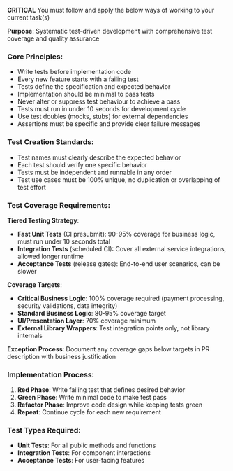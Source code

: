 **CRITICAL** You must follow and apply the below ways of working to your current task(s)

**Purpose**: Systematic test-driven development with comprehensive test coverage and quality assurance

### Core Principles:

- Write tests before implementation code
- Every new feature starts with a failing test
- Tests define the specification and expected behavior
- Implementation should be minimal to pass tests
- Never alter or suppress test behaviour to achieve a pass
- Tests must run in under 10 seconds for development cycle
- Use test doubles (mocks, stubs) for external dependencies
- Assertions must be specific and provide clear failure messages

### Test Creation Standards:

- Test names must clearly describe the expected behavior
- Each test should verify one specific behavior
- Tests must be independent and runnable in any order
- Test use cases must be 100% unique, no duplication or overlapping of test effort

### Test Coverage Requirements:

**Tiered Testing Strategy**:

- **Fast Unit Tests** (CI presubmit): 90-95% coverage for business logic, must run under 10 seconds total
- **Integration Tests** (scheduled CI): Cover all external service integrations, allowed longer runtime
- **Acceptance Tests** (release gates): End-to-end user scenarios, can be slower

**Coverage Targets**:

- **Critical Business Logic**: 100% coverage required (payment processing, security validations, data integrity)
- **Standard Business Logic**: 80-95% coverage target
- **UI/Presentation Layer**: 70% coverage minimum
- **External Library Wrappers**: Test integration points only, not library internals

**Exception Process**: Document any coverage gaps below targets in PR description with business justification

### Implementation Process:

1. **Red Phase**: Write failing test that defines desired behavior
2. **Green Phase**: Write minimal code to make test pass
3. **Refactor Phase**: Improve code design while keeping tests green
4. **Repeat**: Continue cycle for each new requirement

### Test Types Required:

- **Unit Tests**: For all public methods and functions
- **Integration Tests**: For component interactions
- **Acceptance Tests**: For user-facing features
